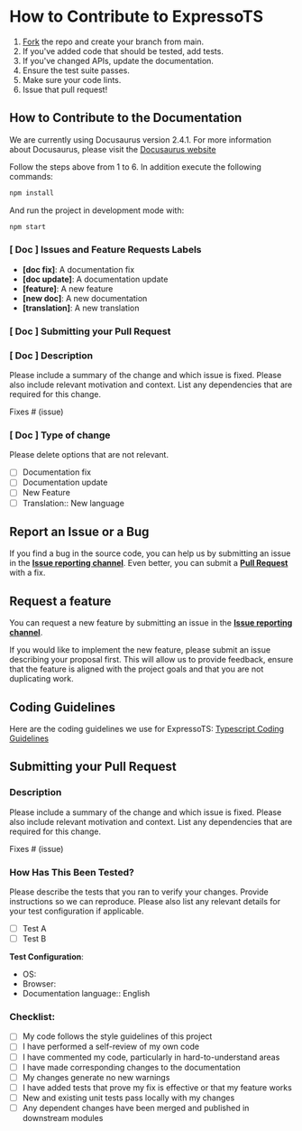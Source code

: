 # How to Contribute to ExpressoTS

1. [Fork](https://github.com/expressots/prisma-provider/fork) the repo and create your branch from main.
2. If you've added code that should be tested, add tests.
3. If you've changed APIs, update the documentation.
4. Ensure the test suite passes.
5. Make sure your code lints.
6. Issue that pull request!

## How to Contribute to the Documentation

We are currently using Docusaurus version 2.4.1. For more information about Docusaurus, please visit the [Docusaurus website](https://docusaurus.io/docs)

Follow the steps above from 1 to 6. In addition execute the following commands:

```bash
npm install
```

And run the project in development mode with:

```bash
npm start
```

### [ Doc ] Issues and Feature Requests Labels

-   **[doc fix]**: A documentation fix
-   **[doc update]**: A documentation update
-   **[feature]**: A new feature
-   **[new doc]**: A new documentation
-   **[translation]**: A new translation

### [ Doc ] Submitting your Pull Request

### [ Doc ] Description

Please include a summary of the change and which issue is fixed. Please also include relevant motivation and context. List any dependencies that are required for this change.

Fixes # (issue)

### [ Doc ] Type of change

Please delete options that are not relevant.

-   [ ] Documentation fix
-   [ ] Documentation update
-   [ ] New Feature
-   [ ] Translation:: New language

## Report an Issue or a Bug

If you find a bug in the source code, you can help us by submitting an issue in the **[Issue reporting channel](https://github.com/expressots/prisma-provider/issues)**. Even better, you can submit a **[Pull Request](https://github.com/expressots/prisma-provider/pulls)** with a fix.

## Request a feature

You can request a new feature by submitting an issue in the **[Issue reporting channel](https://github.com/expressots/prisma-provider/issues)**.

If you would like to implement the new feature, please submit an issue describing your proposal first. This will allow us to provide feedback, ensure that the feature is aligned with the project goals and that you are not duplicating work.

## Coding Guidelines

Here are the coding guidelines we use for ExpressoTS: [Typescript Coding Guidelines](https://github.com/rsaz/TypescriptCodingGuidelines/blob/main/TypeScriptCodingGuidelines.md)

## Submitting your Pull Request

### Description

Please include a summary of the change and which issue is fixed. Please also include relevant motivation and context. List any dependencies that are required for this change.

Fixes # (issue)

### How Has This Been Tested?

Please describe the tests that you ran to verify your changes. Provide instructions so we can reproduce. Please also list any relevant details for your test configuration if applicable.

-   [ ] Test A
-   [ ] Test B

**Test Configuration**:

-   OS:
-   Browser:
-   Documentation language:: English

### Checklist:

-   [ ] My code follows the style guidelines of this project
-   [ ] I have performed a self-review of my own code
-   [ ] I have commented my code, particularly in hard-to-understand areas
-   [ ] I have made corresponding changes to the documentation
-   [ ] My changes generate no new warnings
-   [ ] I have added tests that prove my fix is effective or that my feature works
-   [ ] New and existing unit tests pass locally with my changes
-   [ ] Any dependent changes have been merged and published in downstream modules
